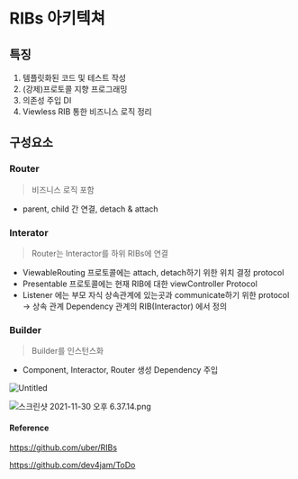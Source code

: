 # RIBs 아키텍쳐

## 특징

1. 템플릿화된 코드 및 테스트 작성
2. (강제)프로토콜 지향 프로그래밍
3. 의존성 주입 DI
4. Viewless RIB 통한 비즈니스 로직 정리



## 구성요소

### Router

> 비즈니스 로직 포함

* parent, child 간 연결, detach & attach

### Interator

> Router는 Interactor를 하위 RIBs에 연결

* ViewableRouting 프로토콜에는 attach, detach하기 위한 위치 결정 protocol 
* Presentable 프로토콜에는 현재 RIB에 대한 viewController Protocol 
* Listener 에는 부모 자식 상속관계에 있는곳과 communicate하기 위한 protocol -> 상속 관계 Dependency 관계의 RIB(Interactor) 에서 정의

### Builder

> Builder를 인스턴스화 

* Component, Interactor, Router 생성 Dependency 주입

![Untitled](Ribs%20(RxRibs)%20b05841f29fec41f0be8af9d37d6301a3/Untitled%202.png)

![스크린샷 2021-11-30 오후 6.37.14.png](Ribs%20(RxRibs)%20b05841f29fec41f0be8af9d37d6301a3/%EC%8A%A4%ED%81%AC%EB%A6%B0%EC%83%B7_2021-11-30_%EC%98%A4%ED%9B%84_6.37.14.png)



#### Reference

https://github.com/uber/RIBs

https://github.com/dev4jam/ToDo
